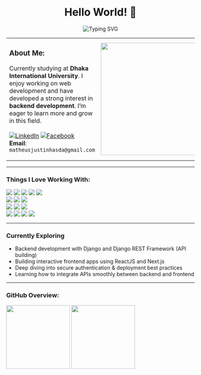 <div align="center">
  <h1>Hello World! 👋</h1>
  
  <img 
    src="https://readme-typing-svg.herokuapp.com?font=Fira+Code&size=22&duration=3000&pause=1000&color=F70000&center=true&vCenter=true&width=500&lines=I'm+Matheus+Justin+Hasda!;Backend+Web+Developer;Passionate+Web+Developer;Focused+on+Django+Development+(Python)" 
    alt="Typing SVG" 
  />
</div>


<table>
  <tr>
    <td>
      
<h3>About Me:</h3>

Currently studying at **Dhaka International University**. I enjoy working on web development and have developed a strong interest in **backend development**. I’m eager to learn more and grow in this field.
<br><br>
[![LinkedIn](https://img.shields.io/badge/LinkedIn-0077B5?style=for-the-badge&logo=linkedin&logoColor=white)](https://www.linkedin.com/in/matheus-justin-hasda-b36013377/)
[![Facebook](https://img.shields.io/badge/Facebook-1877F2?style=for-the-badge&logo=facebook&logoColor=white)](https://www.facebook.com/justin.hasdak)
<br>
**Email**: `matheusjustinhasda@gmail.com`

  </td>
  <td>
    <img src="https://media.giphy.com/media/qgQUggAC3Pfv687qPC/giphy.gif" width="300"/>
  </td>
  </tr>
</table>

---

<h3>Things I Love Working With:</h3>

<p>
  
  <!-- Frontend -->
  <img src="https://img.shields.io/badge/-HTML5-E34F26?style=for-the-badge&logo=html5&logoColor=white" />
  <img src="https://img.shields.io/badge/-CSS3-1572B6?style=for-the-badge&logo=css3&logoColor=white" />
  <img src="https://img.shields.io/badge/-JavaScript-F7DF1E?style=for-the-badge&logo=javascript&logoColor=black" />
  <img src="https://img.shields.io/badge/-Bootstrap-7952B3?style=for-the-badge&logo=bootstrap&logoColor=white" />
  <img src="https://img.shields.io/badge/-TailwindCSS-06B6D4?style=for-the-badge&logo=tailwindcss&logoColor=white" />

  <br/>

  <!-- Backend -->
  <img src="https://img.shields.io/badge/-Python-3776AB?style=for-the-badge&logo=python&logoColor=white" />
  <img src="https://img.shields.io/badge/-Django-092E20?style=for-the-badge&logo=django&logoColor=white" />
  <img src="https://img.shields.io/badge/-DRF-FF1709?style=for-the-badge&logo=django&logoColor=white" />

  <br/>

  <!-- Database -->
  <img src="https://img.shields.io/badge/-PostgreSQL-4169E1?style=for-the-badge&logo=postgresql&logoColor=white" />
  <img src="https://img.shields.io/badge/-MySQL-4479A1?style=for-the-badge&logo=mysql&logoColor=white" />
  <img src="https://img.shields.io/badge/-SQLite-003B57?style=for-the-badge&logo=sqlite&logoColor=white" />

  <br/>

  <!-- Tools -->
  <img src="https://img.shields.io/badge/-Git-F05032?style=for-the-badge&logo=git&logoColor=white" />
  <img src="https://img.shields.io/badge/-GitHub-181717?style=for-the-badge&logo=github&logoColor=white" />
  <img src="https://img.shields.io/badge/-VSCode-007ACC?style=for-the-badge&logo=visualstudiocode&logoColor=white" />
  <img src="https://img.shields.io/badge/-Postman-FF6C37?style=for-the-badge&logo=postman&logoColor=white" />

</p>

---

### Currently Exploring

- Backend development with Django and Django REST Framework (API building)
- Building interactive frontend apps using ReactJS and Next.js
- Deep diving into secure authentication & deployment best practices
- Learning how to integrate APIs smoothly between backend and frontend


---

<h3>GitHub Overview:</h3>
<p>
  <img src="https://github-readme-streak-stats.herokuapp.com/?user=hasdajustin&theme=tokyonight&hide_border=true" height="170px" />
  <img src="https://github-readme-stats.vercel.app/api/top-langs/?username=hasdajustin&layout=compact&theme=tokyonight&hide_border=true" height="170px" />
</p>

